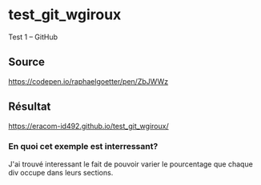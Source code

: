 # test_git_wgiroux
 Test 1 – GitHub

## Source
https://codepen.io/raphaelgoetter/pen/ZbJWWz

## Résultat
https://eracom-id492.github.io/test_git_wgiroux/

### En quoi cet exemple est interressant?
J'ai trouvé interessant le fait de pouvoir varier le pourcentage que chaque div occupe dans leurs sections.
